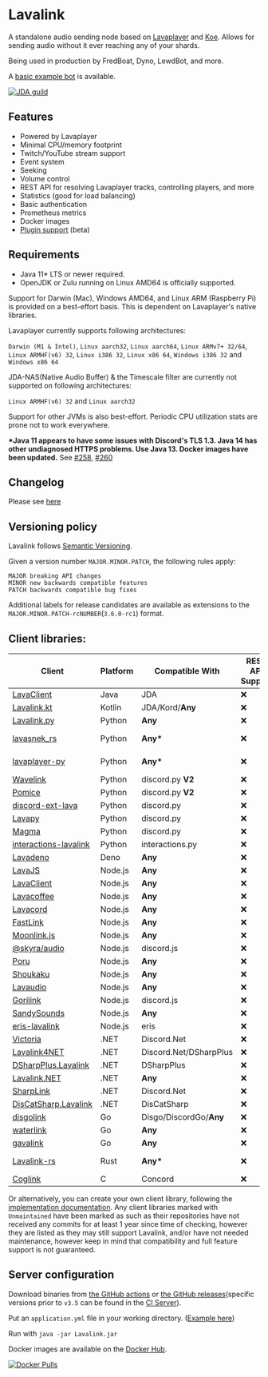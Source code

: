 # Lavalink
A standalone audio sending node based on [Lavaplayer](https://github.com/sedmelluq/lavaplayer) and [Koe](https://github.com/KyokoBot/koe).
Allows for sending audio without it ever reaching any of your shards.

Being used in production by FredBoat, Dyno, LewdBot, and more.

A [basic example bot](Testbot) is available.

[![JDA guild](https://discordapp.com/api/guilds/125227483518861312/embed.png?style=banner2)](https://discord.gg/jtAWrzU)

## Features
* Powered by Lavaplayer
* Minimal CPU/memory footprint
* Twitch/YouTube stream support
* Event system
* Seeking
* Volume control
* REST API for resolving Lavaplayer tracks, controlling players, and more
* Statistics (good for load balancing)
* Basic authentication
* Prometheus metrics
* Docker images
* [Plugin support](PLUGINS.md) (beta)

## Requirements

* Java 11* LTS or newer required.
* OpenJDK or Zulu running on Linux AMD64 is officially supported.

Support for Darwin (Mac), Windows AMD64, and Linux ARM (Raspberry Pi) is provided on a best-effort basis. This is dependent on Lavaplayer's native libraries.

Lavaplayer currently supports following architectures: 

`Darwin (M1 & Intel)`, `Linux aarch32`, `Linux aarch64`, `Linux ARMv7+ 32/64`, `Linux ARMHF(v6) 32`, `Linux i386 32`, `Linux x86 64`, `Windows i386 32` and `Windows x86 64`

JDA-NAS(Native Audio Buffer) & the Timescale filter are currently not supported on following architectures: 

`Linux ARMHF(v6) 32` and `Linux aarch32`


Support for other JVMs is also best-effort. Periodic CPU utilization stats are prone not to work everywhere.

**\*Java 11 appears to have some issues with Discord's TLS 1.3. Java 14 has other undiagnosed HTTPS problems. Use Java 13. Docker images have been updated.** See [#258](https://github.com/freyacodes/Lavalink/issues/258), [#260](https://github.com/freyacodes/Lavalink/issues/260)

## Changelog

Please see [here](CHANGELOG.md)

## Versioning policy

Lavalink follows [Semantic Versioning](https://semver.org/).

Given a version number `MAJOR.MINOR.PATCH`, the following rules apply:

    MAJOR breaking API changes
    MINOR new backwards compatible features
    PATCH backwards compatible bug fixes

Additional labels for release candidates are available as extensions to the `MAJOR.MINOR.PATCH-rcNUMBER`(`3.6.0-rc1`) format.


## Client libraries:
| Client                                                                                                | Platform | Compatible With         | REST API Support | Additional Information          |
|-------------------------------------------------------------------------------------------------------|----------|-------------------------|------------------|---------------------------------|
| [LavaClient](https://github.com/HoneycombsTeam/LavaClient)                                            | Java     | JDA                     | ❌                | Archived                        |
| [Lavalink.kt](https://github.com/DRSchlaubi/lavalink.kt)                                              | Kotlin   | JDA/Kord/**Any**        | ❌                | Kotlin Coroutines               |
| [Lavalink.py](https://github.com/Devoxin/Lavalink.py)                                                 | Python   | **Any**                 | ❌                |                                 |
| [lavasnek_rs](https://github.com/vicky5124/lavasnek_rs)                                               | Python   | **Any\***               | ❌                | *`asyncio`-based libraries only |
| [lavaplayer-py](https://github.com/HazemMeqdad/lavaplayer)                                            | Python   | **Any\***               | ❌                | *`asyncio`-based libraries only |
| [Wavelink](https://github.com/PythonistaGuild/Wavelink)                                               | Python   | discord.py **V2**       | ❌                |                                 |
| [Pomice](https://github.com/cloudwithax/pomice)                                                       | Python   | discord.py **V2**       | ❌                |                                 |
| [discord-ext-lava](https://github.com/Axelware/discord-ext-lava)                                      | Python   | discord.py              | ❌                |                                 |
| [Lavapy](https://github.com/Aspect1103/Lavapy)                                                        | Python   | discord.py              | ❌                |                                 |
| [Magma](https://github.com/initzx/magma)                                                              | Python   | discord.py              | ❌                |                                 |
| [interactions-lavalink](https://github.com/interactions-py/lavalink)                                  | Python   | interactions.py         | ❌                |                                 |
| [Lavadeno](https://github.com/lavaclient/lavadeno)                                                    | Deno     | **Any**                 | ❌                |                                 |
| [LavaJS](https://github.com/OverleapTechnologies/LavaJS)                                              | Node.js  | **Any**                 | ❌                |                                 |
| [LavaClient](https://github.com/lavaclient/lavaclient)                                                | Node.js  | **Any**                 | ❌                |                                 |
| [Lavacoffee](https://github.com/XzFirzal/lavacoffee)                                                  | Node.js  | **Any**                 | ❌                |                                 |
| [Lavacord](https://github.com/lavacord/lavacord)                                                      | Node.js  | **Any**                 | ❌                |                                 |
| [FastLink](https://github.com/ThePedroo/FastLink)                                                     | Node.js  | **Any**                 | ❌                |                                 |
| [Moonlink.js](https://github.com/1Lucas1apk/moonlink.js)                                              | Node.js  | **Any**                 | ❌                |
| [@skyra/audio](https://github.com/skyra-project/audio)                                                | Node.js  | discord.js              | ❌                | Archived                        |
| [Poru](https://github.com/parasop/poru)                                                               | Node.js  | **Any**                 | ❌                |                                 |
| [Shoukaku](https://github.com/Deivu/Shoukaku)                                                         | Node.js  | **Any**                 | ❌                |                                 |                                |
| [Lavaudio](https://github.com/rilysh/lavaudio)                                                        | Node.js  | **Any**                 | ❌                |
| [Gorilink](https://github.com/Gorillas-Team/Gorilink)                                                 | Node.js  | discord.js              | ❌                | Archived/Unmaintained           |
| [SandySounds](https://github.com/MrJohnCoder/SandySounds)                                             | Node.js  | **Any**                 | ❌                | Unmaintained                    |
| [eris-lavalink](https://github.com/briantanner/eris-lavalink)                                         | Node.js  | eris                    | ❌                | Unmaintained                    |
| [Victoria](https://github.com/Yucked/Victoria)                                                        | .NET     | Discord.Net             | ❌                |                                 |
| [Lavalink4NET](https://github.com/angelobreuer/Lavalink4NET)                                          | .NET     | Discord\.Net/DSharpPlus | ❌                |                                 |
| [DSharpPlus.Lavalink](https://github.com/DSharpPlus/DSharpPlus/tree/master/DSharpPlus.Lavalink)       | .NET     | DSharpPlus              | ❌                |                                 |
| [Lavalink.NET](https://github.com/Dev-Yukine/Lavalink.NET)                                            | .NET     | **Any**                 | ❌                | Unmaintained                    |
| [SharpLink](https://github.com/Devoxin/SharpLink)                                                     | .NET     | Discord.Net             | ❌                | Unmaintained                    |
| [DisCatSharp.Lavalink](https://github.com/Aiko-IT-Systems/DisCatSharp/tree/main/DisCatSharp.Lavalink) | .NET     | DisCatSharp             | ❌                |                                 |
| [disgolink](https://github.com/DisgoOrg/disgolink)                                                    | Go       | Disgo/DiscordGo/**Any** | ❌                |                                 |
| [waterlink](https://github.com/lukasl-dev/waterlink)                                                  | Go       | **Any**                 | ❌                |                                 |
| [gavalink](https://github.com/foxbot/gavalink)                                                        | Go       | **Any**                 | ❌                | Unmaintained                    |
| [Lavalink-rs](https://gitlab.com/vicky5124/lavalink-rs)                                               | Rust     | **Any\***               | ❌                | *`tokio`-based libraries only   |
| [Coglink](https://github.com/ThePedroo/Coglink)                                                       | C        | Concord                 | ❌                |                                 |

Or alternatively, you can create your own client library, following the [implementation documentation](https://github.com/freyacodes/Lavalink/blob/master/IMPLEMENTATION.md).
Any client libraries marked with `Unmaintained` have been marked as such as their repositories have not received any commits for at least 1 year since time of checking,
however they are listed as they may still support Lavalink, and/or have not needed maintenance, however keep in mind that compatibility and full feature support is not guaranteed.

## Server configuration
Download binaries from [the GitHub actions](https://github.com/freyacodes/Lavalink/actions) or [the GitHub releases](https://github.com/freyacodes/Lavalink/releases)(specific versions prior to `v3.5` can be found in the [CI Server](https://ci.fredboat.com/viewLog.html?buildId=lastSuccessful&buildTypeId=Lavalink_Build&tab=artifacts&guest=1)). 

Put an `application.yml` file in your working directory. ([Example here](https://github.com/freyacodes/Lavalink/blob/master/LavalinkServer/application.yml.example))

Run with `java -jar Lavalink.jar`

Docker images are available on the [Docker Hub](https://hub.docker.com/r/fredboat/lavalink/).

[![Docker Pulls](https://img.shields.io/docker/pulls/fredboat/lavalink.svg)](https://hub.docker.com/r/fredboat/lavalink/)
